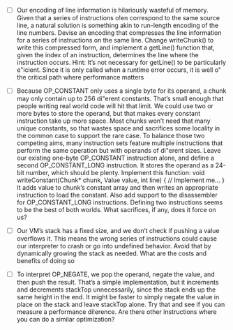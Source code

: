 - [ ] Our encoding of line information is hilariously wasteful of memory. Given that a
      series of instructions o!en correspond to the same source line, a natural solution is
      something akin to run-length encoding of the line numbers.
      Devise an encoding that compresses the line information for a series of instructions
      on the same line. Change writeChunk() to write this compressed form, and
      implement a getLine() function that, given the index of an instruction,
      determines the line where the instruction occurs.
      Hint: It’s not necessary for getLine() to be particularly e"icient. Since it is only
      called when a runtime error occurs, it is well o" the critical path where
      performance matters

- [ ] Because OP_CONSTANT only uses a single byte for its operand, a chunk may only
      contain up to 256 di"erent constants. That’s small enough that people writing real
      world code will hit that limit. We could use two or more bytes to store the operand,
      but that makes every constant instruction take up more space. Most chunks won’t
      need that many unique constants, so that wastes space and sacrifices some locality
      in the common case to support the rare case.
      To balance those two competing aims, many instruction sets feature multiple
      instructions that perform the same operation but with operands of di"erent sizes.
      Leave our existing one-byte OP_CONSTANT instruction alone, and define a
      second OP_CONSTANT_LONG instruction. It stores the operand as a 24-bit
      number, which should be plenty.
      Implement this function:
      void writeConstant(Chunk\* chunk, Value value, int line) {
      // Implement me...
      }
      It adds value to chunk’s constant array and then writes an appropriate
      instruction to load the constant. Also add support to the disassembler for
      OP_CONSTANT_LONG instructions.
      Defining two instructions seems to be the best of both worlds. What sacrifices, if
      any, does it force on us?

- [ ] Our VM’s stack has a fixed size, and we don’t check if pushing a value overflows it.
      This means the wrong series of instructions could cause our interpreter to crash or
      go into undefined behavior. Avoid that by dynamically growing the stack as
      needed. What are the costs and benefits of doing so

- [ ] To interpret OP_NEGATE, we pop the operand, negate the value, and then push
      the result. That’s a simple implementation, but it increments and decrements
      stackTop unnecessarily, since the stack ends up the same height in the end. It
      might be faster to simply negate the value in place on the stack and leave
      stackTop alone. Try that and see if you can measure a performance di!erence.
      Are there other instructions where you can do a similar optimization?
